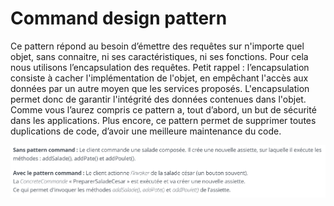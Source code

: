 # Command design pattern

Ce pattern répond au besoin d’émettre des requêtes sur n'importe quel objet, 
sans connaitre, ni ses caractéristiques, ni ses fonctions. Pour cela nous utilisons l’encapsulation des requêtes.
Petit rappel : l’encapsulation consiste à cacher l'implémentation de l'objet, 
en empêchant l'accès aux données par un autre moyen que les services proposés.
L'encapsulation permet donc de garantir l'intégrité des données contenues dans l'objet.
Comme vous l’aurez compris ce pattern a, tout d’abord, un but de sécurité dans les applications. 
Plus encore, ce pattern permet de supprimer toutes duplications de code, 
d’avoir une meilleure maintenance du code.

![](plus%20d%20expliquation.png)
